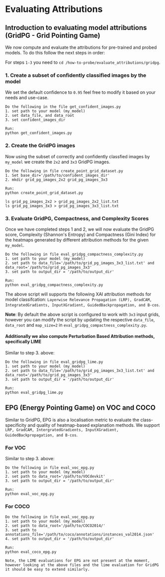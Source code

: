 # Evaluating Attributions

## Introduction to evaluating model attributions (GridPG - Grid Pointing Game)

We now compute and evaluate the attributions for pre-trained and probed models. To do this follow the next steps in order:

For steps `1-3` you need to `cd /how-to-probe/evaluate_attributions/gridpg`.

### 1. Create a subset of confidently classified images by the model

We set the default confidence to `0.95` feel free to modify it based on your needs and use-case.

```
Do the following in the file get_confident_images.py
1. set path to your model (my_model)
2. set data_file, and data_root
3. set confident_images_dir

Run:
python get_confident_images.py
```

### 2. Create the GridPG images

Now using the subset of correctly and confidently classfied images by `my_model` we create the `2x2` and `3x3` GridPG images.

```
Do the following in file create_point_grid_dataset.py
1. Set base_dir='/path/to/confident_images_dir' 
2. mkdir grid_pg_images_2x2 grid_pg_images_3x3

Run:
python create_point_grid_dataset.py

ls grid_pg_images_2x2 > grid_pg_images_2x2_list.txt
ls grid_pg_images_3x3 > grid_pg_images_3x3_list.txt
```

### 3. Evaluate GridPG, Compactness, and Complexity Scores

Once we have completed steps 1 and 2, we will now evaluate the GridPG score, Complexity (Shannon's Entropy) and Compactness (Gini Index) for the heatmaps generated by different attribution methods for the given `my_model`.

```
Do the following in file eval_gridpg_compactness_complexity.py
1. set path to your model (my_model)
2. set path to data_file='/path/to/grid_pg_images_3x3_list.txt' and data_root='/path/to/grid_pg_images_3x3'
3. set path to output_dir = '/path/to/output_dir'

Run:
python eval_gridpg_compactness_complexity.py

```

The above script will supports the following XAI attribution methods for model classifcation: `Layerwise Relevance Propagation (LRP), GradCAM, IntegratedGradients, InputXGradient, GuidedBackpropagation, and B-cos`.

**Note**: By default the above script is configured to work with `3x3` input grids, however you can modify the script by updating the respective `data_file`, `data_root` and `map_size=2` in `eval_gridpg_compactness_complexity.py`.

#### Additionally we also compute Perturbation Based Attribution methods, specifically LIME

Similar to step 3. above:
```
Do the following in file eval_gridpg_lime.py
1. set path to your model (my_model)
2. set path to data_file='/path/to/grid_pg_images_3x3_list.txt' and data_root='/path/to/grid_pg_images_3x3'
3. set path to output_dir = '/path/to/output_dir'

Run:
python eval_gridpg_lime.py
```

## EPG (Energy Pointing Game) on VOC and COCO

Similar to GridPG, EPG is also a localisation metric to evaluate the class-specificity and quality of heatmap-based explanation methods. We support `LRP, GradCAM, IntergratedGradients, InputXGradient, GuidedBackpropagation, and B-cos`.

### For VOC

Similar to step 3. above:
```
Do the following in file eval_voc_epg.py
1. set path to your model (my_model)
2. set path to data_root='/path/to/VOCdevkit'
3. set path to output_dir = '/path/to/output_dir'

Run:
python eval_voc_epg.py
```

### For COCO
```
Do the following in file eval_voc_epg.py
1. set path to your model (my_model)
2. set path to data_root='/path/to/COCO2014/' 
3. set path to annotations_file='/path/to/coco/annotations/instances_val2014.json'
4. set path to output_dir = '/path/to/output_dir'

Run:
python eval_coco_epg.py
```

`Note, the LIME evaluations for EPG are not present at the moment, however looking at the above files and the lime evaluation for GridPG it should be easy to extend similarly.`
